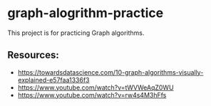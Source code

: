 # graph-alogrithm-practice

This project is for practicing Graph algorithms.

## Resources:
 - https://towardsdatascience.com/10-graph-algorithms-visually-explained-e57faa1336f3
 - https://www.youtube.com/watch?v=tWVWeAqZ0WU
 - https://www.youtube.com/watch?v=rw4s4M3hFfs

